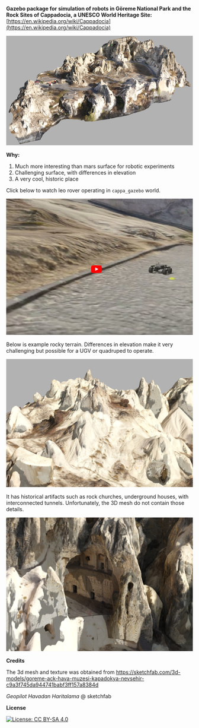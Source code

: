 **Gazebo package for simulation of robots in Göreme National Park and the Rock Sites of Cappadocia, a UNESCO World Heritage Site:** [https://en.wikipedia.org/wiki/Cappadocia](https://en.wikipedia.org/wiki/Cappadocia)

![cappadocia](img/cappadocia.png)

**Why:** 

1. Much more interesting than mars surface for robotic experiments
2. Challenging surface, with differences in elevation
3. A very cool, historic place

Click below to watch leo rover operating in `cappa_gazebo` world.

[![youtube](img/video.png)](https://www.youtube.com/watch?v=KfLi7o068-s)

Below is example rocky terrain. Differences in elevation make it very challenging but possible for a UGV or quadruped to operate.

![terrain](img/terrain.png)

It has historical artifacts such as rock churches, underground houses, with interconnected tunnels. Unfortunately, the 3D mesh do not contain those details.

![history](img/history.png)

**Credits**

The 3d mesh and texture was obtained from https://sketchfab.com/3d-models/goreme-ack-hava-muzesi-kapadokya-nevsehir-c9a3f745da944741babf3ff157a8384d

*Geopilot Havadan Haritalama* @ sketchfab

**License**

[![License: CC BY-SA 4.0](https://img.shields.io/badge/License-CC%20BY--SA%204.0-lightgrey.svg)](https://creativecommons.org/licenses/by-sa/4.0/)


